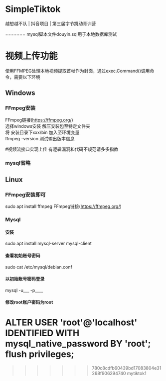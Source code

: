 # SimpleTiktok
越想越不队  |  抖音项目  |  第三届字节跳动青训营

=======
mysql脚本文件douyin.sql用于本地数据库测试


# 视频上传功能
使用FFMPEG处理本地视频提取首帧作为封面，通过exec.Command()调用命令，需要以下环境
## Windows
### FFmpeg安装
FFmpeg链接(https://ffmpeg.org/)  
选择windows安装 解压安装包至特定文件夹  
将 安装目录下xxx\bin 加入至环境变量  
ffmpeg -version 测试输出版本信息

#视频流接口实现上传
有逻辑漏洞和代码不规范请多多指教


### mysql省略
## Linux
### FFmpeg安装即可
sudo apt install ffmpeg
FFmpeg链接(https://ffmpeg.org/)
### Mysql
#### 安装
sudo apt install mysql-server mysql-client  
#### 查看初始账号密码
sudo cat /etc/mysql/debian.conf  
#### 以初始账号密码登录
mysql -u___ -p____
#### 修改root账户密码为root
ALTER USER 'root'@'localhost' IDENTIFIED WITH mysql_native_password BY 'root';
flush privileges;
=======
>>>>>>> 780c8cdfb60439bd17083804e31268f906294740
>>>>>>> mytiktok1
